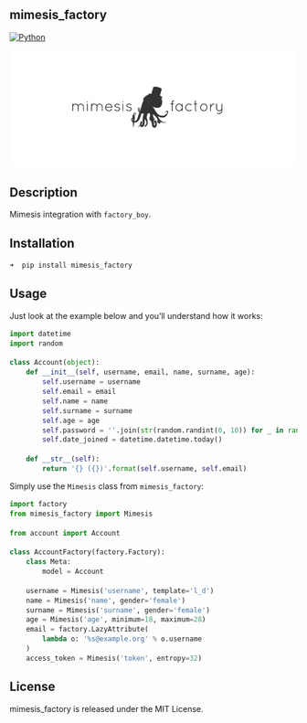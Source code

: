 ## mimesis_factory

[![Python](https://img.shields.io/badge/python-3.5%2C%203.6-brightgreen.svg)](https://badge.fury.io/py/mimesis)

<a href="https://github.com/mimesis-lab/mimesis-factory">
    <p align="center">
        <img src="/media/logo.png">
    </p>
</a>



## Description

Mimesis integration with `factory_boy`.

## Installation

```python
➜  pip install mimesis_factory
```

## Usage

Just look at the example below and you’ll understand how it works:

```python
import datetime
import random

class Account(object):
    def __init__(self, username, email, name, surname, age):
        self.username = username
        self.email = email
        self.name = name
        self.surname = surname
        self.age = age
        self.password = ''.join(str(random.randint(0, 10)) for _ in range(10))
        self.date_joined = datetime.datetime.today()

    def __str__(self):
        return '{} ({})'.format(self.username, self.email)
```


Simply use the `Mimesis` class from `mimesis_factory`:

```python
import factory
from mimesis_factory import Mimesis

from account import Account

class AccountFactory(factory.Factory):
    class Meta:
        model = Account
        
    username = Mimesis('username', template='l_d')
    name = Mimesis('name', gender='female')
    surname = Mimesis('surname', gender='female')
    age = Mimesis('age', minimum=18, maximum=28)
    email = factory.LazyAttribute(
        lambda o: '%s@example.org' % o.username
    )
    access_token = Mimesis('token', entropy=32)
```

## License

mimesis_factory is released under the MIT License.